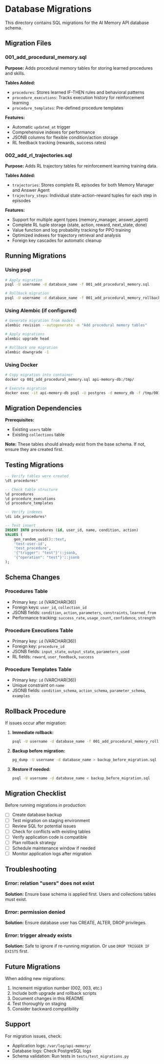 # Database Migrations

This directory contains SQL migrations for the AI Memory API database schema.

## Migration Files

### 001_add_procedural_memory.sql
**Purpose:** Adds procedural memory tables for storing learned procedures and skills.

**Tables Added:**
- `procedures`: Stores learned IF-THEN rules and behavioral patterns
- `procedure_executions`: Tracks execution history for reinforcement learning
- `procedure_templates`: Pre-defined procedure templates

**Features:**
- Automatic `updated_at` trigger
- Comprehensive indexes for performance
- JSONB columns for flexible condition/action storage
- RL feedback tracking (rewards, success rates)

### 002_add_rl_trajectories.sql
**Purpose:** Adds RL trajectory tables for reinforcement learning training data.

**Tables Added:**
- `trajectories`: Stores complete RL episodes for both Memory Manager and Answer Agent
- `trajectory_steps`: Individual state-action-reward tuples for each step in episodes

**Features:**
- Support for multiple agent types (memory_manager, answer_agent)
- Complete RL tuple storage (state, action, reward, next_state, done)
- Value function and log probability tracking for PPO training
- Optimized indexes for trajectory retrieval and analysis
- Foreign key cascades for automatic cleanup

## Running Migrations

### Using psql
```bash
# Apply migration
psql -U username -d database_name -f 001_add_procedural_memory.sql

# Rollback migration
psql -U username -d database_name -f 001_add_procedural_memory_rollback.sql
```

### Using Alembic (if configured)
```bash
# Generate migration from models
alembic revision --autogenerate -m "Add procedural memory tables"

# Apply migrations
alembic upgrade head

# Rollback one migration
alembic downgrade -1
```

### Using Docker
```bash
# Copy migration into container
docker cp 001_add_procedural_memory.sql api-memory-db:/tmp/

# Execute migration
docker exec -it api-memory-db psql -U postgres -d memory_db -f /tmp/001_add_procedural_memory.sql
```

## Migration Dependencies

**Prerequisites:**
- Existing `users` table
- Existing `collections` table

**Note:** These tables should already exist from the base schema. If not, ensure they are created first.

## Testing Migrations

```sql
-- Verify tables were created
\dt procedures*

-- Check table structure
\d procedures
\d procedure_executions
\d procedure_templates

-- Verify indexes
\di idx_procedures*

-- Test insert
INSERT INTO procedures (id, user_id, name, condition, action)
VALUES (
    gen_random_uuid()::text,
    'test-user-id',
    'test_procedure',
    '{"trigger": "test"}'::jsonb,
    '{"operation": "test"}'::jsonb
);
```

## Schema Changes

### Procedures Table
- Primary key: `id` (VARCHAR(36))
- Foreign keys: `user_id`, `collection_id`
- JSONB fields: `condition`, `action`, `parameters`, `constraints`, `learned_from`
- Performance tracking: `success_rate`, `usage_count`, `confidence`, `strength`

### Procedure Executions Table
- Primary key: `id` (VARCHAR(36))
- Foreign key: `procedure_id`
- JSONB fields: `input_state`, `output_state`, `parameters_used`
- RL fields: `reward`, `user_feedback`, `success`

### Procedure Templates Table
- Primary key: `id` (VARCHAR(36))
- Unique constraint on `name`
- JSONB fields: `condition_schema`, `action_schema`, `parameter_schema`, `examples`

## Rollback Procedure

If issues occur after migration:

1. **Immediate rollback:**
   ```bash
   psql -U username -d database_name -f 001_add_procedural_memory_rollback.sql
   ```

2. **Backup before migration:**
   ```bash
   pg_dump -U username -d database_name > backup_before_migration.sql
   ```

3. **Restore if needed:**
   ```bash
   psql -U username -d database_name < backup_before_migration.sql
   ```

## Migration Checklist

Before running migrations in production:

- [ ] Create database backup
- [ ] Test migration on staging environment
- [ ] Review SQL for potential issues
- [ ] Check for conflicts with existing tables
- [ ] Verify application code is compatible
- [ ] Plan rollback strategy
- [ ] Schedule maintenance window if needed
- [ ] Monitor application logs after migration

## Troubleshooting

### Error: relation "users" does not exist
**Solution:** Ensure base schema is applied first. Users and collections tables must exist.

### Error: permission denied
**Solution:** Ensure database user has CREATE, ALTER, DROP privileges.

### Error: trigger already exists
**Solution:** Safe to ignore if re-running migration. Or use `DROP TRIGGER IF EXISTS` first.

## Future Migrations

When adding new migrations:

1. Increment migration number (002, 003, etc.)
2. Include both upgrade and rollback scripts
3. Document changes in this README
4. Test thoroughly on staging
5. Consider backward compatibility

## Support

For migration issues, check:
- Application logs: `/var/log/api-memory/`
- Database logs: Check PostgreSQL logs
- Schema validation: Run tests in `tests/test_migrations.py`
